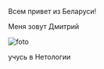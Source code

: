 Всем привет из Беларуси!

Меня зовут Дмитрий

![foto](https://s5o.ru/storage/simple/by/ugc/44/0c/52/05/byu5a2ed5ce54.113.150x300.jpg)

учусь в Нетологии